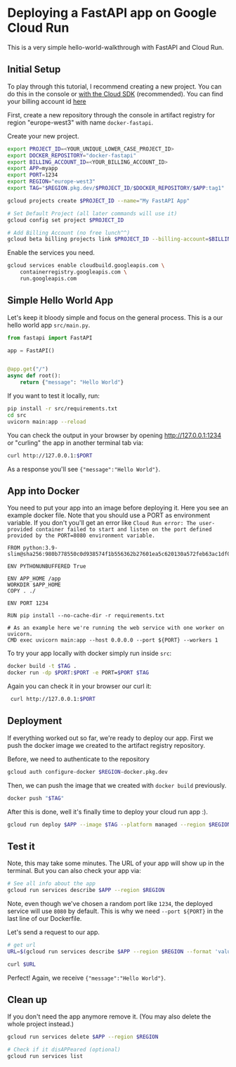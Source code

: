 # Deploying a FastAPI app on Google Cloud Run
This is a very simple hello-world-walkthrough with FastAPI and Cloud Run.


## Initial Setup
To play through this tutorial, I recommend creating a new project. You can do this in the console or [with the Cloud SDK](https://cloud.google.com/sdk/gcloud/reference/projects/create) (recommended). You can find your billing account id [here](https://console.cloud.google.com/billing)

First, create a new repository through the console in artifact registry for region "europe-west3" with name `docker-fastapi`.

Create  your new project.
```bash
export PROJECT_ID=<YOUR_UNIQUE_LOWER_CASE_PROJECT_ID>
export DOCKER_REPOSITORY="docker-fastapi"
export BILLING_ACCOUNT_ID=<YOUR_BILLING_ACCOUNT_ID>
export APP=myapp 
export PORT=1234
export REGION="europe-west3"
export TAG="$REGION.pkg.dev/$PROJECT_ID/$DOCKER_REPOSITORY/$APP:tag1"

gcloud projects create $PROJECT_ID --name="My FastAPI App"

# Set Default Project (all later commands will use it) 
gcloud config set project $PROJECT_ID

# Add Billing Account (no free lunch^^)
gcloud beta billing projects link $PROJECT_ID --billing-account=$BILLING_ACCOUNT_ID
```

Enable the services you need.
```bash
gcloud services enable cloudbuild.googleapis.com \
    containerregistry.googleapis.com \
    run.googleapis.com
```

## Simple Hello World App

Let's keep it bloody simple and focus on the general process. This is a our hello world app `src/main.py`.
```python
from fastapi import FastAPI

app = FastAPI()


@app.get("/")
async def root():
    return {"message": "Hello World"}
```

If you want to test it locally, run:
```bash
pip install -r src/requirements.txt
cd src 
uvicorn main:app --reload
```

You can check the output in your browser by opening http://127.0.0.1:1234 or "curling" the app in another terminal tab via:
```bash
curl http://127.0.0.1:$PORT
```
As a response you'll see `{"message":"Hello World"}`.

## App into Docker

You need to put your app into an image before deploying it. Here you see an example docker file. Note that you should use a PORT as environment variable. If you don't you'll get an error like `Cloud Run error: The user-provided container failed to start and listen on the port defined provided by the PORT=8080 environment variable.`

```docker
FROM python:3.9-slim@sha256:980b778550c0d938574f1b556362b27601ea5c620130a572feb63ac1df03eda5 

ENV PYTHONUNBUFFERED True

ENV APP_HOME /app
WORKDIR $APP_HOME
COPY . ./

ENV PORT 1234

RUN pip install --no-cache-dir -r requirements.txt

# As an example here we're running the web service with one worker on uvicorn.
CMD exec uvicorn main:app --host 0.0.0.0 --port ${PORT} --workers 1
```

To try your app locally with docker simply run inside `src`:
```bash
docker build -t $TAG .
docker run -dp $PORT:$PORT -e PORT=$PORT $TAG
```

Again you can check it in your browser our curl it:
```bash
 curl http://127.0.0.1:$PORT
```

## Deployment
If everything worked out so far, we're ready to deploy our app. First we push the docker image we created to the artifact registry repository.

Before, we need to authenticate to the repository

```bash
gcloud auth configure-docker $REGION-docker.pkg.dev
```

Then, we can push the image that we created with `docker build` previously.

```bash
docker push "$TAG"
```

After this is done, well it's finally time to deploy your cloud run app :).
```bash
gcloud run deploy $APP --image $TAG --platform managed --region $REGION --allow-unauthenticated
```

## Test it
Note, this may take some minutes. The URL of your app will show up in the terminal. But you can also check your app via:
```bash
# See all info about the app
gcloud run services describe $APP --region $REGION
```

Note, even though we've chosen a random port like `1234`, the deployed service will use `8080` by default. This is why we need `--port ${PORT}` in the last line of our Dockerfile.

Let's send a request to our app.
```bash
# get url
URL=$(gcloud run services describe $APP --region $REGION --format 'value(status.url)')

curl $URL
```
Perfect! Again, we receive `{"message":"Hello World"}`.

## Clean up
If you don't need the app anymore remove it. (You may also delete the whole project instead.)
```bash
gcloud run services delete $APP --region $REGION

# Check if it disAPPeared (optional)
gcloud run services list
```